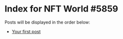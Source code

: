 # Index for NFT World #5859
Posts will be displayed in the order below:

- [Your first post](./001-first.md)

